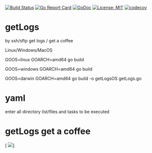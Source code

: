 [![Build Status](https://travis-ci.org/valdemarpavesi/getLogs.svg?branch=master)](https://travis-ci.org/valdemarpavesi/getLogs)
[![Go Report Card](https://goreportcard.com/badge/github.com/valdemarpavesi/getlogs)](https://goreportcard.com/report/github.com/valdemarpavesi/getlogs)
[![GoDoc](https://godoc.org/github.com/valdemarpavesi/getlogs?status.svg)](https://godoc.org/github.com/valdemarpavesi/getlogs)
[![License: MIT](https://img.shields.io/badge/License-MIT-yellow.svg)](https://opensource.org/licenses/MIT)
[![codecov](https://codecov.io/gh/valdemarpavesi/getLogs/branch/master/graph/badge.svg)](https://codecov.io/gh/valdemarpavesi/getLogs)

# getLogs 
by ssh/sftp  get logs / get a coffee



Linux/Windows/MacOS

GOOS=linux GOARCH=amd64 go build

GOOS=windows GOARCH=amd64 go build

GOOS=darwin GOARCH=amd64 go build -o getLogsOS getLogs.go

# yaml

enter all directory list/files and tasks to be executed


# getLogs get a coffee
[ ![](https://github.com/valdemarpavesi/getLogs/blob/master/getLogs.png)]




